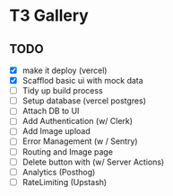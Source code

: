 # T3 Gallery

## TODO

- [x] make it deploy (vercel)
- [x] Scafflod basic ui with mock data
- [ ] Tidy up build process
- [ ] Setup database (vercel postgres)
- [ ] Attach DB to UI
- [ ] Add Authentication (w/ Clerk)
- [ ] Add Image upload
- [ ] Error Management (w / Sentry)
- [ ] Routing and Image page 
- [ ] Delete button with (w/ Server Actions)
- [ ] Analytics (Posthog)
- [ ] RateLimiting (Upstash)